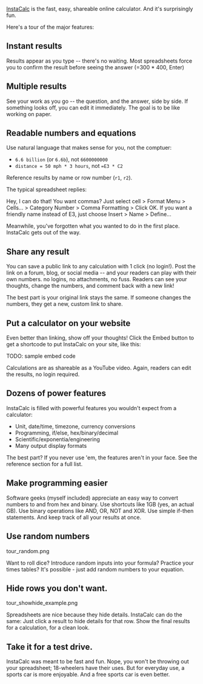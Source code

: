 [InstaCalc](https://instacalc.com) is the fast, easy, shareable online calculator. And it's surprisingly fun.

Here's a tour of the major features:

## Instant results

Results appear as you type -- there's no waiting. Most spreadsheets force you to confirm the result before seeing the answer (=300 * 400, Enter)

## Multiple results

See your work as you go -- the question, and the answer, side by side. If something looks off, you can edit it immediately. The goal is to be like working on paper.

## Readable numbers and equations

Use natural language that makes sense for you, not the comptuer:

* `6.6 billion` (or `6.6b`), not `6600000000`
* `distance = 50 mph * 3 hours`, not `=E3 * C2`

Reference results by name or row number (`r1`, `r2`).

The typical spreadsheet replies:

Hey, I can do that! You want commas? Just select cell > Format Menu > Cells... > Category Number > Comma Formatting > Click OK. If you want a friendly name instead of E3, just choose Insert > Name > Define...

Meanwhile, you've forgotten what you wanted to do in the first place. InstaCalc gets out of the way.

## Share any result

You can save a public link to any calculation with 1 click (no login!). Post the link on a forum, blog, or social media -- and your readers can play with their own numbers. no logins, no attachments, no fuss. Readers can see your thoughts, change the numbers, and comment back with a new link!

The best part is your original link stays the same. If someone changes the numbers, they get a new, custom link to share.

## Put a calculator on your website

Even better than linking, show off your thoughts! Click the Embed button to get a shortcode to put InstaCalc on your site, like this:

TODO: sample embed code

Calculations are as shareable as a YouTube video. Again, readers can edit the results, no login required.

## Dozens of power features

InstaCalc is filled with powerful features you wouldn't expect from a calculator:

* Unit, date/time, timezone, currency conversions
* Programming, if/else, hex/binary/decimal
* Scientific/exponentia/engineering
* Many output display formats

The best part? If you never use 'em, the features aren't in your face. See the reference section for a full list.

## Make programming easier

Software geeks (myself included) appreciate an easy way to convert numbers to and from hex and binary. Use shortcuts like 1GB (yes, an actual GB). Use binary operations like AND, OR, NOT and XOR. Use simple if-then statements. And keep track of all your results at once.

## Use random numbers

tour_random.png

Want to roll dice? Introduce random inputs into your formula? Practice your times tables? It's possible - just add random numbers to your equation.

## Hide rows you don't want.

tour_showhide_example.png

Spreadsheets are nice because they hide details. InstaCalc can do the same: Just click a result to hide details for that row. Show the final results for a calculation, for a clean look.

## Take it for a test drive.

InstaCalc was meant to be fast and fun. Nope, you won't be throwing out your spreadsheet; 18-wheelers have their uses. But for everyday use, a sports car is more enjoyable. And a free sports car is even better.
